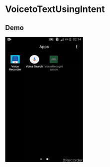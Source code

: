 # VoicetoTextUsingIntent


<h2>Demo</h2>


<img src="https://github.com/Avinash-dev-code/VoicetoTextUsingIntent/blob/master/output.gif" height=400 width=250></img>
